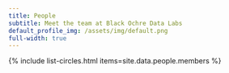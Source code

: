 ```yaml
---
title: People
subtitle: Meet the team at Black Ochre Data Labs
default_profile_img: /assets/img/default.png
full-width: true
---
```

<html>
<style>

 .grid { 
  display: grid;
  grid-template-columns: 200px 200px 200px 200px;
  grid-template-rows: auto;
  grid-gap: 10px;
  align-items: center;
  margin-left: 5rem;
  margin-right: 5rem;
  word-break: normal
  }

</style>

<main class="grid">
{% include list-circles.html items=site.data.people.members %}
</main>
</html>
